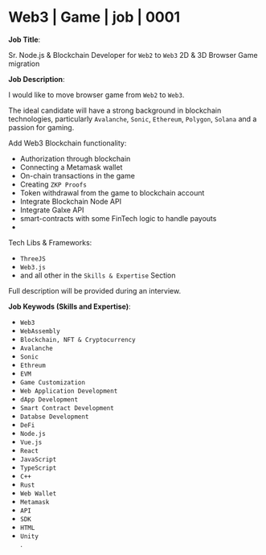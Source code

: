 # Web3 | Game | job | 0001


**Job Title**: 

Sr. Node.js & Blockchain Developer for `Web2` to `Web3` 2D & 3D Browser Game migration


**Job Description**: 

I would like to move browser game from `Web2` to `Web3`.

The ideal candidate will have a strong background in blockchain technologies, particularly `Avalanche`, `Sonic`, `Ethereum`, `Polygon`, `Solana` and a passion for gaming.

Add Web3 Blockchain functionality:

- Authorization through blockchain
- Connecting a Metamask wallet
- On-chain transactions in the game
- Creating `ZKP Proofs`
- Token withdrawal from the game to blockchain account
- Integrate Blockchain Node API
- Integrate Galxe API
- smart-contracts with some FinTech logic to handle payouts
- 
Tech Libs & Frameworks:
- `ThreeJS`
- `Web3.js`
- and all other in the `Skills & Expertise` Section

Full description will be provided during an interview.


**Job Keywods (Skills and Expertise)**:

- `Web3`
- `WebAssembly`
- `Blockchain, NFT & Cryptocurrency`
- `Avalanche`
- `Sonic`
- `Ethreum`
- `EVM`
- `Game Customization`
- `Web Application Development`
- `dApp Development`
- `Smart Contract Development`
- `Databse Development`
- `DeFi`
- `Node.js`
- `Vue.js`
- `React`
- `JavaScript`
- `TypeScript`
- `C++`
- `Rust`
- `Web Wallet`
- `Metamask`
- `API`
- `SDK`
- `HTML`
- `Unity`  
. 
